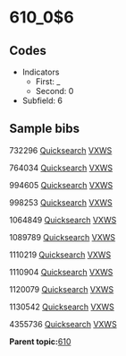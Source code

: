 # 610\_0$6

## Codes

-   Indicators
    -   First: \_
    -   Second: 0
-   Subfield: 6

## Sample bibs

732296 [Quicksearch](https://search.library.yale.edu/catalog/732296) [VXWS](http://prodorbis.library.yale.edu:7014/vxws/GetHoldingsService?bibId=732296)

764034 [Quicksearch](https://search.library.yale.edu/catalog/764034) [VXWS](http://prodorbis.library.yale.edu:7014/vxws/GetHoldingsService?bibId=764034)

994605 [Quicksearch](https://search.library.yale.edu/catalog/994605) [VXWS](http://prodorbis.library.yale.edu:7014/vxws/GetHoldingsService?bibId=994605)

998253 [Quicksearch](https://search.library.yale.edu/catalog/998253) [VXWS](http://prodorbis.library.yale.edu:7014/vxws/GetHoldingsService?bibId=998253)

1064849 [Quicksearch](https://search.library.yale.edu/catalog/1064849) [VXWS](http://prodorbis.library.yale.edu:7014/vxws/GetHoldingsService?bibId=1064849)

1089789 [Quicksearch](https://search.library.yale.edu/catalog/1089789) [VXWS](http://prodorbis.library.yale.edu:7014/vxws/GetHoldingsService?bibId=1089789)

1110219 [Quicksearch](https://search.library.yale.edu/catalog/1110219) [VXWS](http://prodorbis.library.yale.edu:7014/vxws/GetHoldingsService?bibId=1110219)

1110904 [Quicksearch](https://search.library.yale.edu/catalog/1110904) [VXWS](http://prodorbis.library.yale.edu:7014/vxws/GetHoldingsService?bibId=1110904)

1120079 [Quicksearch](https://search.library.yale.edu/catalog/1120079) [VXWS](http://prodorbis.library.yale.edu:7014/vxws/GetHoldingsService?bibId=1120079)

1130542 [Quicksearch](https://search.library.yale.edu/catalog/1130542) [VXWS](http://prodorbis.library.yale.edu:7014/vxws/GetHoldingsService?bibId=1130542)

4355736 [Quicksearch](https://search.library.yale.edu/catalog/4355736) [VXWS](http://prodorbis.library.yale.edu:7014/vxws/GetHoldingsService?bibId=4355736)

**Parent topic:**[610](../../tags/610/610.md)

